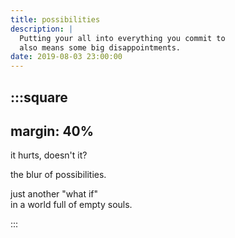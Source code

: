 ```yaml
---
title: possibilities
description: |
  Putting your all into everything you commit to
  also means some big disappointments.
date: 2019-08-03 23:00:00
---
```


:::square
---
margin: 40%
---

it hurts, doesn't it?

the blur of possibilities.

just another "what if"  
in a world full of empty souls.

:::
